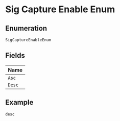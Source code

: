 
# Sig Capture Enable Enum

## Enumeration

`SigCaptureEnableEnum`

## Fields

| Name |
|  --- |
| `Asc` |
| `Desc` |

## Example

```
desc
```

